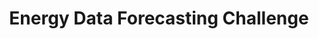 ---
layout: page
title: Energy Data Forecasting Challenge
description: A challange to predict electricity loads and pv power generation.
img: /assets/img/solar_forecasting.jpg
importance: 1
redirect: https://www.kaggle.com/competitions/energy-forecasting-data-challenge
---